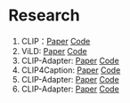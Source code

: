 # Research
1. CLIP：[Paper](https://arxiv.org/abs/2103.00020) [Code](https://github.com/openai/CLIP)
2. ViLD: [Paper](https://arxiv.org/abs/2104.13921) [Code](https://github.com/tensorflow/tpu/tree/master/models/official/detection/projects/vild)
3. CLIP-Adapter: [Paper](https://arxiv.org/abs/2110.04544) [Code](https://github.com/gaopengcuhk/clip-adapter)
4. CLIP4Caption: [Paper](https://arxiv.org/abs/2110.06615) [Code]()
5. CLIP-Adapter: [Paper]() [Code]()
6. CLIP-Adapter: [Paper]() [Code]()
